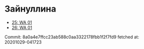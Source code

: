 # Зайнуллина
- [25: WA 01](25.md)
- [26: WA 01](26.md)

Commit: 8a0a4e7ffcc23ab588c0aa3322178fbb1f2f7fd9
 fetched at: 20201029-041723
